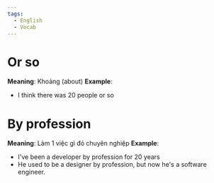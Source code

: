 ```yaml
---
tags:
  - English
  - Vocab
---
```

# Or so
**Meaning**: Khoảng (about)
**Example**:
- I think there was 20 people or so
# By profession
**Meaning**: Làm 1 việc gì đó chuyên nghiệp
**Example**:
- I've been a developer by profession for 20 years
- He used to be a designer by profession, but now he's a software engineer.